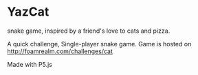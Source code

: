 # YazCat
snake game, inspired by a friend's love to cats and pizza. 

A quick challenge, Single-player snake game. 
Game is hosted on http://foamrealm.com/challenges/cat

Made with P5.js
